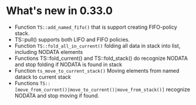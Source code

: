 # What's new in 0.33.0

* Function ```TS::add_named_fifo()``` that is support creating FIFO-policy stack.
* TS::pull() supports both LIFO and FIFO policies.
* Function ```TS::fold_all_in_current()``` folding all data in stack into list, including NODATA elements
* Functions TS::fold_current() and TS::fold_stack() do recognize NODATA and stop folding if NODATA is found in stack
* Function ```ts_move_to_current_stack()``` Moving elements from named datack to current stack
* Functions ```TS::[move_from_current()|move_to_current()|move_from_stack()]``` recognize NODATA and stop moving if found.
